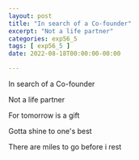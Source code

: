 ```yaml
---
layout: post
title: "In search of a Co-founder"
excerpt: "Not a life partner"
categories: exp56_5
tags: [ exp56_5 ]
date: 2022-08-18T00:00:00-00:00

---
```


In search of a Co-founder

Not a life partner

For tomorrow is a gift

Gotta shine to one's best

There are miles to go before i rest